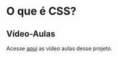# O que é CSS?

## Vídeo-Aulas
Acesse [aqui](https://drive.google.com/drive/folders/1JHdl0xNyURV8z9T-nGDHhJG0uv6n9Xre?usp=sharing) as vídeo aulas desse projeto.
